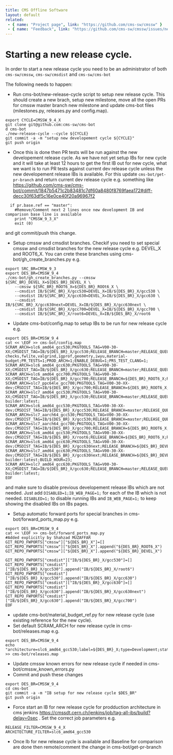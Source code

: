 ```yaml
---
title: CMS Offline Software
layout: default
related:
 - { name: "Project page", link: "https://github.com/cms-sw/cmssw" }
 - { name: "Feedback", link: "https://github.com/cms-sw/cmssw/issues/new" }
---
```

# Starting a new release cycle.

In order to start a new release cycle you need to be an administrator of both 
`cms-sw/cmssw`, `cms-sw/cmsdist` and `cms-sw/cms-bot`

The following needs to happen:

- Run cms-bot/new-release-cycle script to setup new release cycle. This should create a new brach, setup new milestone, move all the open PRs for cmssw master branch new milestone and update cms-bot files (milestones.py, releases.py and config.map).
```
export CYCLE=CMSSW_9_4_X
git clone git@github.com:cms-sw/cms-bot
d cms-bot
./new-release-cycle --cycle ${CYCLE}
git commit -a -m "setup new developement cycle ${CYCLE}"
git push origin
```
- Once this is done then PR tests will be run against the new developement release cycle. As we have not yet setup IBs for new cycle and it will take at least 12 hours to get the first IB out for new cycle, what we want is to run PR tests against current dev release cycle unless the new developement release IBs is available. For this update ```cms-bot/get-pr-branch``` and return current dev release cycle e.g. something like https://github.com/cms-sw/cms-bot/commit/1847b5471c2b83481c7df60a8480f8769faea172#diff-decc30f63df5c16e0ce40f20a96967f2
```
  if pr.base.ref == "master":
    #Remove/Comment next 2 lines once new development IB and comparison base line is available
    print "CMSSW_9_3_X"
    exit (0)
```
and git commit/push this change.
- Setup cmssw and cmsdist branches. Checkif you need to set special cmssw and cmsdist branches for the new release cycle e.g. DEVEL_X and ROOT6_X. You can crete these branches using cms-bot/gh_create_branches.py e.g.
```
export SRC_BR=CMSW_9_3
export DES_BR=CMSSW_9_4
./cms-bot/gh_create_branches.py --cmssw ${SRC_BR}_DEVEL_X=${DES_BR}_DEVEL_X \
    --cmssw ${SRC_BR}_ROOT6_X=${DES_BR}_ROOt6_X \
    --cmsdist IB/${SRC_BR}_X/gcc530=DEVEL_X=IB/${DES_BR}_X/gcc530 \
    --cmsdist IB/${SRC_BR}_X/gcc630=DEVEL_X=IB/${DES_BR}_X/gcc630 \
    --cmsdist IB/${SRC_BR}_X/gcc630next=DEVEL_X=IB/${DES_BR}_X/gcc630next \
    --cmsdist IB/${SRC_BR}_X/gcc700=DEVEL_X=IB/${DES_BR}_X/gcc700 \
    --cmsdist IB/${SRC_BR}_X/root6=DEVEL_X=IB/${DES_BR}_X/root6
```
- Update cms-bot/config.map to setup IBs to be run for new release cycle e.g.
```
export DES_BR=CMSSW_9_4
cat << \EOF >> cms-bot/config.map
SCRAM_ARCH=slc6_amd64_gcc530;PKGTOOLS_TAG=V00-30-XX;CMSDIST_TAG=IB/${DES_BR}_X/gcc530;RELEASE_BRANCH=master;RELEASE_QUEUE=${DES_BR}_X;BUILD_PATCH_RELEASE=1;ADDITIONAL_TESTS=HLT,baseline,static-checks,fwlite,valgrind,igprof,geometry,iwyu,material-budget;PR_TESTS=1;PROD_ARCH=1;ENABLE_DEBUG=1;PRS_TEST_CLANG=1;
SCRAM_ARCH=slc6_amd64_gcc630;PKGTOOLS_TAG=V00-30-XX;CMSDIST_TAG=IB/${DES_BR}_X/gcc630;RELEASE_BRANCH=master;RELEASE_QUEUE=${DES_BR}_X;PR_TESTS=1;
SCRAM_ARCH=slc6_amd64_gcc700;PKGTOOLS_TAG=V00-30-XX;CMSDIST_TAG=IB/${DES_BR}_X/gcc700;RELEASE_BRANCH=${DES_BR}_ROOT6_X;RELEASE_QUEUE=${DES_BR}_ROOT6_X;BUILD_HOUR=23;
SCRAM_ARCH=slc7_ppc64le_gcc700;PKGTOOLS_TAG=V00-30-XX-dev;CMSDIST_TAG=IB/${DES_BR}_X/gcc700;RELEASE_BRANCH=${DES_BR}_ROOT6_X;RELEASE_QUEUE=${DES_BR}_ROOT6_X;BUILD_HOUR=23;
SCRAM_ARCH=slc7_amd64_gcc530;PKGTOOLS_TAG=V00-30-XX;CMSDIST_TAG=IB/${DES_BR}_X/gcc530;RELEASE_BRANCH=master;RELEASE_QUEUE=${DES_BR}_X;DOCKER_IMG=cmssw/slc7-builder:latest;
SCRAM_ARCH=slc6_amd64_gcc530;PKGTOOLS_TAG=V00-30-XX-dev;CMSDIST_TAG=IB/${DES_BR}_X/gcc530;RELEASE_BRANCH=master;RELEASE_QUEUE=${DES_BR}_CLANG_X;BUILD_HOUR=23;
SCRAM_ARCH=slc7_aarch64_gcc530;PKGTOOLS_TAG=V00-30-XX-dev;CMSDIST_TAG=IB/${DES_BR}_X/gcc530;RELEASE_BRANCH=master;RELEASE_QUEUE=${DES_BR}_X;
SCRAM_ARCH=slc7_aarch64_gcc700;PKGTOOLS_TAG=V00-30-XX-dev;CMSDIST_TAG=IB/${DES_BR}_X/gcc700;RELEASE_BRANCH=${DES_BR}_ROOT6_X;RELEASE_QUEUE=${DES_BR}_ROOT6_X;
SCRAM_ARCH=slc6_amd64_gcc530;PKGTOOLS_TAG=V00-30-XX-dev;CMSDIST_TAG=IB/${DES_BR}_X/root6;RELEASE_BRANCH=${DES_BR}_ROOT6_X;RELEASE_QUEUE=${DES_BR}_ROOT6_X;BUILD_HOUR=23;
SCRAM_ARCH=slc6_amd64_gcc630;PKGTOOLS_TAG=V00-30-XX-dev;CMSDIST_TAG=IB/${DES_BR}_X/gcc630next;RELEASE_BRANCH=${DES_BR}_DEVEL_X;RELEASE_QUEUE=${DES_BR}_DEVEL_X;PR_TESTS=1;BUILD_HOUR=23;
SCRAM_ARCH=slc7_amd64_gcc630;PKGTOOLS_TAG=V00-30-XX-dev;CMSDIST_TAG=IB/${DES_BR}_X/gcc630next;RELEASE_BRANCH=${DES_BR}_DEVEL_X;RELEASE_QUEUE=${DES_BR}_DEVEL_X;DOCKER_IMG=cmssw/slc7-builder:latest;BUILD_HOUR=23;
SCRAM_ARCH=slc7_amd64_gcc630;PKGTOOLS_TAG=V00-30-XX;CMSDIST_TAG=IB/${DES_BR}_X/gcc630;RELEASE_BRANCH=master;RELEASE_QUEUE=${DES_BR}_X;DOCKER_IMG=cmssw/slc7-builder:latest;
EOF
```
and make sure to disable previous developement release IBs which are not needed. Just add ```DISABLED=1;IB_WEB_PAGE=1;``` for each of the IB which is not needed. ```DISABLED=1;``` to disable running IBs and ```IB_WEB_PAGE=1;``` to keep showing the disabled IBs on IBs pages.
- Setup automatic forward ports for special branches in cms-bot/forward_ports_map.py e.g.
```
export DES_BR=CMSSW_9_4
cat << \EOF >> cms-bot/forward_ports_map.py
#Added explicitly by Shahzad MUZAFFAR
GIT_REPO_FWPORTS["cmssw"]["${DES_BR}_X"]=[]
GIT_REPO_FWPORTS["cmssw"]["${DES_BR}_X"].append("${DES_BR}_ROOT6_X")
GIT_REPO_FWPORTS["cmssw"]["${DES_BR}_X"].append("${DES_BR}_DEVEL_X")

GIT_REPO_FWPORTS["cmsdist"]["IB/${DES_BR}_X/gcc530"]=[]
GIT_REPO_FWPORTS["cmsdist"]["IB/${DES_BR}_X/gcc530"].append("IB/${DES_BR}_X/root6")
GIT_REPO_FWPORTS["cmsdist"]["IB/${DES_BR}_X/gcc530"].append("IB/${DES_BR}_X/gcc630")
GIT_REPO_FWPORTS["cmsdist"]["IB/${DES_BR}_X/gcc630"]=[]
GIT_REPO_FWPORTS["cmsdist"]["IB/${DES_BR}_X/gcc630"].append("IB/${DES_BR}_X/gcc630next")
GIT_REPO_FWPORTS["cmsdist"]["IB/${DES_BR}_X/gcc630"].append("IB/${DES_BR}_X/gcc700")
EOF
```
- update cms-bot/material_budget_ref.py for new release cycle (use existing reference for the new cycle).
- Set default SCRAM_ARCH for new release cycle in cms-bot/releases.map e.g.
```
export DES_BR=CMSSW_9_4
echo "architecture=slc6_amd64_gcc530;label=${DES_BR}_X;type=Development;state=IB;prodarch=1;" >> cms-bot/releases.map
```
- Update cmssw known errors for new release cycle if needed in cms-bot/cmssw_known_errors.py
- Commit and push these changes
```
export DES_BR=CMSSW_9_4
cd cms-bot
git commit -a -m "IB setup for new release cycle $DES_BR"
git push origin 
```
- Force start an IB for new release cycle for prodduction architecture in cms jenkins https://cmssdt.cern.ch/jenkins/job/tag-all-ibs/build?delay=0sec . Set the correct job parameters e.g.
```
RELEASE_FILTER=CMSSW_9_4_X
ARCHITECTURE_FILTER=slc6_amd64_gcc530
```
- Once Ib for new release cycle is available and Baseline for comparison are done then remote/comment the change in cms-bot/get-pr-branch

[CMSDIST]: https://github.com/cms-sw/cmsdist
[PKGTOOLS]: https://github.com/cms-sw/pkgtools
[CMSSW]: https://github.com/cms-sw/cmssw

